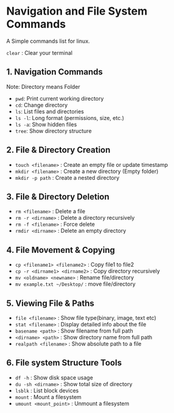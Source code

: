 # Navigation and File System Commands
A Simple commands list for linux.

`clear` : Clear your terminal

## 1. Navigation Commands
Note: Directory means Folder 

- `pwd`: Print current working directory
- `cd`: Change directory
- `ls`: List files and directories
- `ls -l`: Long format (permissions, size, etc.)
- `ls -a`: Show hidden files
- `tree`: Show directory structure


## 2. File & Directory Creation
- `touch <filename>` : Create an empty file or update timestamp
- `mkdir <filename>` : Create a new directory (Empty folder)
- `mkdir -p path` : Create a nested directory



## 3. File & Directory Deletion
- `rm <filename>` : Delete a file
- `rm -r <dirname>` : Delete a directory recursively
- `rm -f <filename>` : Force delete 
- `rmdir <dirname>` : Delete an empty directory 

## 4. File Movement & Copying
- `cp <filename1> <filename2>` : Copy file1 to file2
- `cp -r <dirname1> <dirname2>` : Copy directory recursively 
- `mv <oldname> <newname>` : Rename file/directory
- `mv example.txt ~/Desktop/` : move file/directory

## 5. Viewing File & Paths
- `file <filename>` : Show file type(binary, image, text etc)
- `stat <filename>` : Display detailed info about the file
- `basename <path>` : Show filename from full path
- `<dirname> <path>` : Show directory name from full path
- `realpath <filename>` : Show absolute path to a file

## 6. File system Structure Tools
- `df -h` : Show disk space usage 
- `du -sh <dirname>` : Show total size of directory
- `lsblk` : List block devices 
- `mount` : Mount a filesystem
- `umount <mount_point>` : Unmount a filesystem
